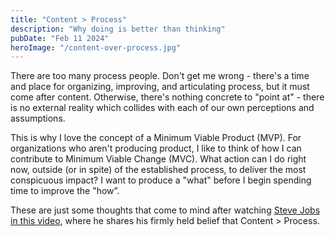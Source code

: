 ```yaml
---
title: "Content > Process"
description: "Why doing is better than thinking"
pubDate: "Feb 11 2024"
heroImage: "/content-over-process.jpg"
---
```


There are too many process people. Don't get me wrong - there's a time and place for organizing, improving, and articulating process, but it must come after content. Otherwise, there's nothing concrete to "point at" - there is no external reality which collides with each of our own perceptions and assumptions.

This is why I love the concept of a Minimum Viable Product (MVP). For organizations who aren't producing product, I like to think of how I can contribute to Minimum Viable Change (MVC). What action can I do right now, outside (or in spite) of the established process, to deliver the most conspicuous impact? I want to produce a "what" before I begin spending time to improve the "how”.

These are just some thoughts that come to mind after watching [Steve Jobs in this video](https://www.youtube.com/watch?v=l4dCJJFuMsE), where he shares his firmly held belief that Content > Process.
